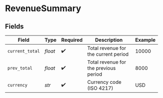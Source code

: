# RevenueSummary


## Fields

| Field                                 | Type                                  | Required                              | Description                           | Example                               |
| ------------------------------------- | ------------------------------------- | ------------------------------------- | ------------------------------------- | ------------------------------------- |
| `current_total`                       | *float*                               | :heavy_check_mark:                    | Total revenue for the current period  | 10000                                 |
| `prev_total`                          | *float*                               | :heavy_check_mark:                    | Total revenue for the previous period | 8000                                  |
| `currency`                            | *str*                                 | :heavy_check_mark:                    | Currency code (ISO 4217)              | USD                                   |